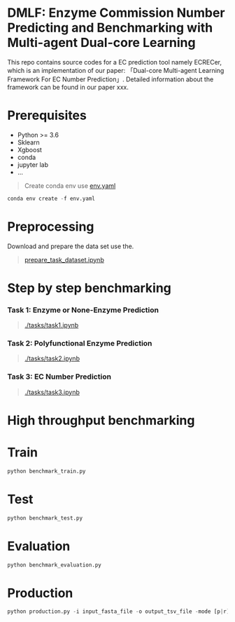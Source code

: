 # DMLF: Enzyme Commission Number Predicting and Benchmarking with Multi-agent Dual-core Learning

This repo contains source codes for a EC prediction tool namely ECRECer, which is an implementation  of our paper: 「Dual-core Multi-agent Learning Framework For EC Number Prediction」.
Detailed information about the framework can be found in our paper xxx.

# Prerequisites
+ Python >= 3.6
+ Sklearn
+ Xgboost
+ conda
+ jupyter lab
+ ...

> Create conda env use [env.yaml](./env.yaml)

```python
conda env create -f env.yaml
```

# Preprocessing
Download and prepare the data set use the.

> [prepare_task_dataset.ipynb](./prepare_task_dataset.ipynb)

# Step by step benchmarking
### Task 1: Enzyme or None-Enzyme Prediction
> [./tasks/task1.ipynb](./task1.ipynb)

### Task 2: Polyfunctional Enzyme Prediction
> [./tasks/task2.ipynb](./task2.ipynb)

### Task 3: EC Number Prediction
> [./tasks/task3.ipynb](./task3.ipynb)

# High throughput benchmarking

# Train
```python
python benchmark_train.py
```

# Test
```python
python benchmark_test.py
```

# Evaluation
```python
python benchmark_evaluation.py
```

# Production

```python
python production.py -i input_fasta_file -o output_tsv_file -mode [p|r] -topk 5
```
